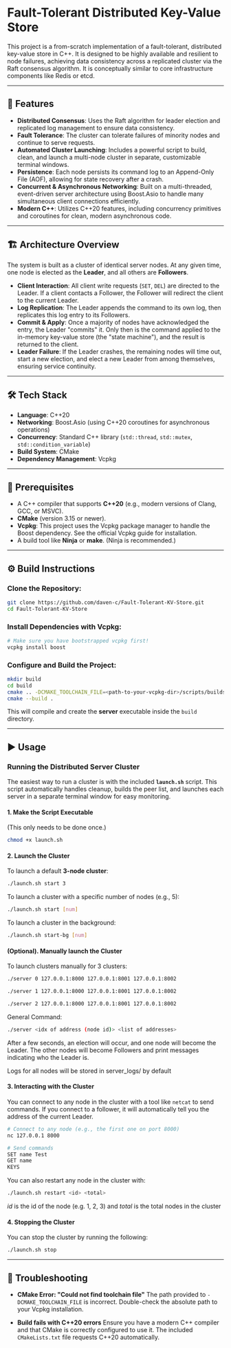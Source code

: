 # Fault-Tolerant Distributed Key-Value Store

This project is a from-scratch implementation of a fault-tolerant, distributed key-value store in C++. It is designed to be highly available and resilient to node failures, achieving data consistency across a replicated cluster via the Raft consensus algorithm. It is conceptually similar to core infrastructure components like Redis or etcd.

---

## 🚀 Features

-   **Distributed Consensus**: Uses the Raft algorithm for leader election and replicated log management to ensure data consistency.
-   **Fault Tolerance**: The cluster can tolerate failures of minority nodes and continue to serve requests.
-   **Automated Cluster Launching**: Includes a powerful script to build, clean, and launch a multi-node cluster in separate, customizable terminal windows.
-   **Persistence**: Each node persists its command log to an Append-Only File (AOF), allowing for state recovery after a crash.
-   **Concurrent & Asynchronous Networking**: Built on a multi-threaded, event-driven server architecture using Boost.Asio to handle many simultaneous client connections efficiently.
-   **Modern C++**: Utilizes C++20 features, including concurrency primitives and coroutines for clean, modern asynchronous code.

---

## 🏗 Architecture Overview

The system is built as a cluster of identical server nodes. At any given time, one node is elected as the **Leader**, and all others are **Followers**.

-   **Client Interaction**: All client write requests (`SET`, `DEL`) are directed to the Leader. If a client contacts a Follower, the Follower will redirect the client to the current Leader.
-   **Log Replication**: The Leader appends the command to its own log, then replicates this log entry to its Followers.
-   **Commit & Apply**: Once a majority of nodes have acknowledged the entry, the Leader "commits" it. Only then is the command applied to the in-memory key-value store (the "state machine"), and the result is returned to the client.
-   **Leader Failure**: If the Leader crashes, the remaining nodes will time out, start a new election, and elect a new Leader from among themselves, ensuring service continuity.

---

## 🛠 Tech Stack

-   **Language**: C++20
-   **Networking**: Boost.Asio (using C++20 coroutines for asynchronous operations)
-   **Concurrency**: Standard C++ library (`std::thread`, `std::mutex`, `std::condition_variable`)
-   **Build System**: CMake
-   **Dependency Management**: Vcpkg

---

## 🔧 Prerequisites

-   A C++ compiler that supports **C++20** (e.g., modern versions of Clang, GCC, or MSVC).
-   **CMake** (version 3.15 or newer).
-   **Vcpkg**: This project uses the Vcpkg package manager to handle the Boost dependency. See the official Vcpkg guide for installation.
-   A build tool like **Ninja** or **make**. (Ninja is recommended.)

---

## ⚙️ Build Instructions

### Clone the Repository:

```bash
git clone https://github.com/daven-c/Fault-Tolerant-KV-Store.git
cd Fault-Tolerant-KV-Store
```

### Install Dependencies with Vcpkg:

```bash
# Make sure you have bootstrapped vcpkg first!
vcpkg install boost
```

### Configure and Build the Project:

```bash
mkdir build
cd build
cmake .. -DCMAKE_TOOLCHAIN_FILE=<path-to-your-vcpkg-dir>/scripts/buildsystems/vcpkg.cmake
cmake --build .
```

This will compile and create the **server** executable inside the `build` directory.

---

## ▶️ Usage

### Running the Distributed Server Cluster

The easiest way to run a cluster is with the included **`launch.sh`** script.
This script automatically handles cleanup, builds the peer list, and launches each server in a separate terminal window for easy monitoring.

#### 1. Make the Script Executable

(This only needs to be done once.)

```bash
chmod +x launch.sh
```

#### 2. Launch the Cluster

To launch a default **3-node cluster**:

```bash
./launch.sh start 3
```

To launch a cluster with a specific number of nodes (e.g., 5):

```bash
./launch.sh start [num]
```

To launch a cluster in the background:

```bash
./launch.sh start-bg [num]
```

#### (Optional). Manually launch the Cluster

To launch clusters manually for 3 clusters:

```bash
./server 0 127.0.0.1:8000 127.0.0.1:8001 127.0.0.1:8002
```

```bash
./server 1 127.0.0.1:8000 127.0.0.1:8001 127.0.0.1:8002
```

```bash
./server 2 127.0.0.1:8000 127.0.0.1:8001 127.0.0.1:8002
```

General Command:

```bash
./server <idx of address (node id)> <list of addresses>
```

After a few seconds, an election will occur, and one node will become the Leader. The other nodes will become Followers and print messages indicating who the Leader is.

Logs for all nodes will be stored in server_logs/ by default

#### 3. Interacting with the Cluster

You can connect to any node in the cluster with a tool like `netcat` to send commands.
If you connect to a follower, it will automatically tell you the address of the current Leader.

```bash
# Connect to any node (e.g., the first one on port 8000)
nc 127.0.0.1 8000

# Send commands
SET name Test
GET name
KEYS
```

You can also restart any node in the cluster with:

```bash
./launch.sh restart <id> <total>
```

_id_ is the id of the node (e.g. 1, 2, 3) and _total_ is the total nodes in the cluster

#### 4. Stopping the Cluster

You can stop the cluster by running the following:

```bash
./launch.sh stop
```

---

## 🐛 Troubleshooting

-   **CMake Error: "Could not find toolchain file"**
    The path provided to `-DCMAKE_TOOLCHAIN_FILE` is incorrect. Double-check the absolute path to your Vcpkg installation.

-   **Build fails with C++20 errors**
    Ensure you have a modern C++ compiler and that CMake is correctly configured to use it. The included `CMakeLists.txt` file requests C++20 automatically.
